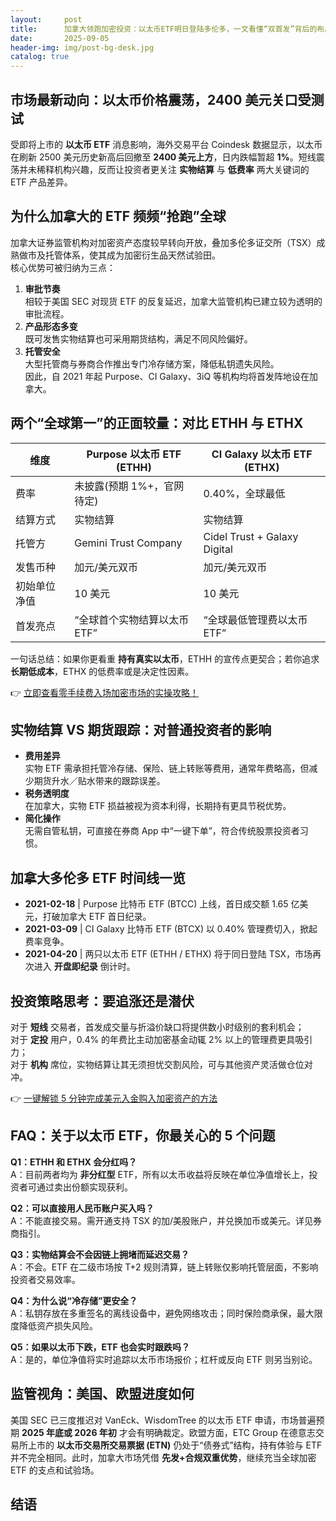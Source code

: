 ```yaml
---
layout:     post
title:      加拿大领跑加密投资：以太币ETF明日登陆多伦多，一文看懂“双首发”背后的布局
date:       2025-09-05
header-img: img/post-bg-desk.jpg
catalog: true
---
```


## 市场最新动向：以太币价格震荡，2400 美元关口受测试
受即将上市的 **以太币 ETF** 消息影响，海外交易平台 Coindesk 数据显示，以太币在刷新 2500 美元历史新高后回撤至 **2400 美元上方**，日内跌幅暂超 **1%**。短线震荡并未稀释机构兴趣，反而让投资者更关注 **实物结算** 与 **低费率** 两大关键词的 ETF 产品差异。

## 为什么加拿大的 ETF 频频“抢跑”全球
加拿大证券监管机构对加密资产态度较早转向开放，叠加多伦多证交所（TSX）成熟做市及托管体系，使其成为加密衍生品天然试验田。  
核心优势可被归纳为三点：  
1. **审批节奏**  
   相较于美国 SEC 对现货 ETF 的反复延迟，加拿大监管机构已建立较为透明的审批流程。  
2. **产品形态多变**  
   既可发售实物结算也可采用期货结构，满足不同风险偏好。  
3. **托管安全**  
   大型托管商与券商合作推出专门冷存储方案，降低私钥遗失风险。  
因此，自 2021 年起 Purpose、CI Galaxy、3iQ 等机构均将首发阵地设在加拿大。

## 两个“全球第一”的正面较量：对比 ETHH 与 ETHX
| 维度                 | Purpose 以太币 ETF (ETHH)        | CI Galaxy 以太币 ETF (ETHX)     |
|----------------------|----------------------------------|---------------------------------|
| 费率                 | 未披露(预期 1%+，官网待定)       | 0.40%，全球最低                 |
| 结算方式             | 实物结算                        | 实物结算                        |
| 托管方               | Gemini Trust Company            | Cidel Trust + Galaxy Digital    |
| 发售币种             | 加元/美元双币                   | 加元/美元双币                   |
| 初始单位净值         | 10 美元                         | 10 美元                         |
| 首发亮点             | “全球首个实物结算以太币 ETF”    | “全球最低管理费以太币 ETF”      |

一句话总结：如果你更看重 **持有真实以太币**，ETHH 的宣传点更契合；若你追求 **长期低成本**，ETHX 的低费率或是决定性因素。

👉 [立即查看零手续费入场加密市场的实操攻略！](https://okxdog.com/)

## 实物结算 VS 期货跟踪：对普通投资者的影响  
- **费用差异**  
  实物 ETF 需承担托管冷存储、保险、链上转账等费用，通常年费略高，但减少期货升水／贴水带来的跟踪误差。  
- **税务透明度**  
  在加拿大，实物 ETF 损益被视为资本利得，长期持有更具节税优势。  
- **简化操作**  
  无需自管私钥，可直接在券商 App 中“一键下单”，符合传统股票投资者习惯。

## 加拿大多伦多 ETF 时间线一览
- **2021-02-18** | Purpose 比特币 ETF (BTCC) 上线，首日成交额 1.65 亿美元，打破加拿大 ETF 首日纪录。  
- **2021-03-09** | CI Galaxy 比特币 ETF (BTCX) 以 0.40% 管理费切入，掀起费率竞争。  
- **2021-04-20** | 两只以太币 ETF (ETHH / ETHX) 将于同日登陆 TSX，市场再次进入 **开盘即纪录** 倒计时。

## 投资策略思考：要追涨还是潜伏
对于 **短线** 交易者，首发成交量与折溢价缺口将提供数小时级别的套利机会；  
对于 **定投** 用户，0.4% 的年费比主动加密基金动辄 2% 以上的管理费更具吸引力；  
对于 **机构** 席位，实物结算让其无须担忧交割风险，可与其他资产灵活做仓位对冲。

👉 [一键解锁 5 分钟完成美元入金购入加密资产的方法](https://okxdog.com/)

## FAQ：关于以太币 ETF，你最关心的 5 个问题
**Q1：ETHH 和 ETHX 会分红吗？**  
A：目前两者均为 **非分红型** ETF，所有以太币收益将反映在单位净值增长上，投资者可通过卖出份额实现获利。

**Q2：可以直接用人民币账户买入吗？**  
A：不能直接交易。需开通支持 TSX 的加/美股账户，并兑换加币或美元。详见券商指引。

**Q3：实物结算会不会因链上拥堵而延迟交易？**  
A：不会。ETF 在二级市场按 T+2 规则清算，链上转账仅影响托管层面，不影响投资者交易效率。

**Q4：为什么说“冷存储”更安全？**  
A：私钥存放在多重签名的离线设备中，避免网络攻击；同时保险商承保，最大限度降低资产损失风险。

**Q5：如果以太币下跌，ETF 也会实时跟跌吗？**  
A：是的，单位净值将实时追踪以太币市场报价；杠杆或反向 ETF 则另当别论。

## 监管视角：美国、欧盟进度如何
美国 SEC 已三度推迟对 VanEck、WisdomTree 的以太币 ETF 申请，市场普遍预期 **2025 年底或 2026 年初** 才会有明确裁定。欧盟方面，ETC Group 在德意志交易所上市的 **以太币交易所交易票据 (ETN)** 仍处于“债券式”结构，持有体验与 ETF 并不完全相同。此时，加拿大市场凭借 **先发+合规双重优势**，继续充当全球加密 ETF 的支点和试验场。

## 结语